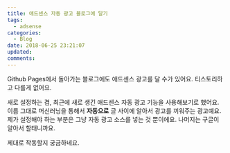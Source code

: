 ```yaml
---
title: 애드센스 자동 광고 블로그에 달기
tags:
  - adsense
categories:
  - Blog
date: 2018-06-25 23:21:07
updated:
comments:
---
```


Github Pages에서 돌아가는 블로그에도 애드센스 광고를 달 수가 있어요. 티스토리하고 다를게 없어요.

새로 설정하는 겸, 최근에 새로 생긴 애드센스 자동 광고 기능을 사용해보기로 했어요. 이름 그대로 머신러닝을 통해서 **자동으로** 글 사이에 알아서 광고를 끼워주는 광고예요. 제가 설정해야 하는 부분은 그냥 자동 광고 소스를 넣는 것 뿐이에요. 나머지는 구글이 알아서 할태니까요.

제대로 작동할지 궁금하네요.
